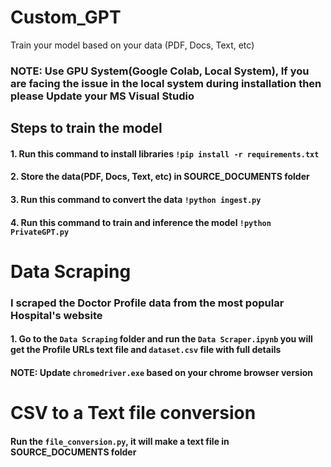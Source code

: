 # Custom_GPT
Train your model based on your data (PDF, Docs, Text, etc)
### NOTE: Use GPU System(Google Colab, Local System), If you are facing the issue in the local system during installation then please Update your MS Visual Studio
## Steps to train the model
#### 1. Run this command to install libraries `!pip install -r requirements.txt`
#### 2. Store the data(PDF, Docs, Text, etc) in SOURCE_DOCUMENTS folder
#### 3. Run this command to convert the data `!python ingest.py`
#### 4. Run this command to train and inference the model `!python PrivateGPT.py`


# Data Scraping
### I scraped the Doctor Profile data from the most popular Hospital's website
#### 1. Go to the `Data Scraping` folder and run the `Data Scraper.ipynb` you will get the Profile URLs text file and `dataset.csv` file with full details
#### NOTE: Update `chromedriver.exe` based on your chrome browser version

# CSV to a Text file conversion
#### Run the `file_conversion.py`, it will make a text file in SOURCE_DOCUMENTS folder

